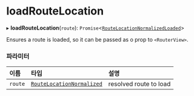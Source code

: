 # loadRouteLocation

▸ **loadRouteLocation**(`route`): `Promise`<[`RouteLocationNormalizedLoaded`](../interfaces/RouteLocationNormalizedLoaded.md)\>

Ensures a route is loaded, so it can be passed as o prop to `<RouterView>`.

### 파라미터

| 이름 | 타입 | 설명 |
| :------ | :------ | :------ |
| `route` | [`RouteLocationNormalized`](../interfaces/RouteLocationNormalized.md) | resolved route to load |
